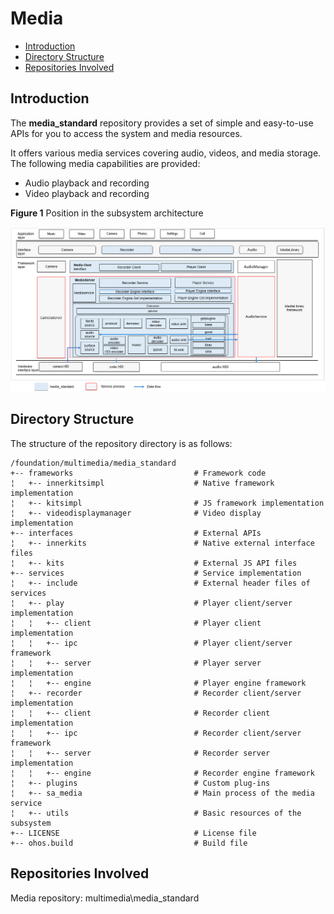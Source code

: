 # Media<a name="EN-US_TOPIC_0000001147574647"></a>

-   [Introduction](#section1158716411637)
-   [Directory Structure](#section161941989596)
-   [Repositories Involved](#section1533973044317)

## Introduction<a name="section1158716411637"></a>

The  **media\_standard**  repository provides a set of simple and easy-to-use APIs for you to access the system and media resources.

It offers various media services covering audio, videos, and media storage. The following media capabilities are provided:

-   Audio playback and recording
-   Video playback and recording

**Figure  1**  Position in the subsystem architecture<a name="fig99659301300"></a>  


![](figures/en-us_image_0000001105973932.png)

## Directory Structure<a name="section161941989596"></a>

The structure of the repository directory is as follows:
```
/foundation/multimedia/media_standard
+-- frameworks                           # Framework code
¦   +-- innerkitsimpl                    # Native framework implementation
¦   +-- kitsimpl                         # JS framework implementation
¦   +-- videodisplaymanager              # Video display implementation
+-- interfaces                           # External APIs
¦   +-- innerkits                        # Native external interface files
¦   +-- kits                             # External JS API files
+-- services                             # Service implementation
¦   +-- include                          # External header files of services
¦   +-- play                             # Player client/server implementation
¦   ¦   +-- client                       # Player client implementation
¦   ¦   +-- ipc                          # Player client/server framework
¦   ¦   +-- server                       # Player server implementation
¦   ¦   +-- engine                       # Player engine framework
¦   +-- recorder                         # Recorder client/server implementation
¦   ¦   +-- client                       # Recorder client implementation
¦   ¦   +-- ipc                          # Recorder client/server framework
¦   ¦   +-- server                       # Recorder server implementation
¦   ¦   +-- engine                       # Recorder engine framework
¦   +-- plugins                          # Custom plug-ins
¦   +-- sa_media                         # Main process of the media service
¦   +-- utils                            # Basic resources of the subsystem
+-- LICENSE                              # License file
+-- ohos.build                           # Build file
```

## Repositories Involved<a name="section1533973044317"></a>

Media repository: multimedia\media_standard